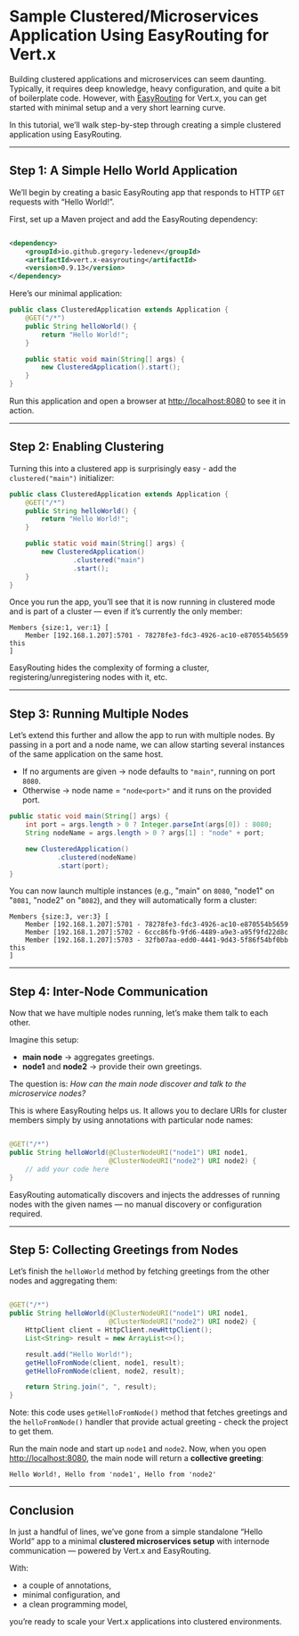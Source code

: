 # Sample Clustered/Microservices Application Using EasyRouting for Vert.x

Building clustered applications and microservices can seem daunting. Typically, it requires deep knowledge, heavy
configuration, and quite a bit of boilerplate code. However, with [EasyRouting](https://github.com/gregory-ledenev/vert.x-easyrouting) for Vert.x, you can get started with minimal setup and a very short learning curve.

In this tutorial, we’ll walk step-by-step through creating a simple clustered application using EasyRouting.

***

## Step 1: A Simple Hello World Application

We’ll begin by creating a basic EasyRouting app that responds to HTTP `GET` requests with “Hello World!”.

First, set up a Maven project and add the EasyRouting dependency:

```xml

<dependency>
    <groupId>io.github.gregory-ledenev</groupId>
    <artifactId>vert.x-easyrouting</artifactId>
    <version>0.9.13</version>
</dependency>
```

Here’s our minimal application:

```java
public class ClusteredApplication extends Application {
    @GET("/*")
    public String helloWorld() {
        return "Hello World!";
    }

    public static void main(String[] args) {
        new ClusteredApplication().start();
    }
}
```

Run this application and open a browser at [http://localhost:8080]() to see it in action.

***

## Step 2: Enabling Clustering

Turning this into a clustered app is surprisingly easy - add the `clustered("main")` initializer:

```java
public class ClusteredApplication extends Application {
    @GET("/*")
    public String helloWorld() {
        return "Hello World!";
    }

    public static void main(String[] args) {
        new ClusteredApplication()
                .clustered("main")
                .start();
    }
}
```

Once you run the app, you’ll see that it is now running in clustered mode and is part of a cluster — even if it’s
currently the only member:

```
Members {size:1, ver:1} [
    Member [192.168.1.207]:5701 - 78278fe3-fdc3-4926-ac10-e870554b5659 this
]
```
EasyRouting hides the complexity of forming a cluster, registering/unregistering nodes with it, etc. 

***

## Step 3: Running Multiple Nodes

Let’s extend this further and allow the app to run with multiple nodes. By passing in a port and a node name, we can
allow starting  several instances of the same application on the same host.

- If no arguments are given → node defaults to `"main"`, running on port `8080`.
- Otherwise → node name = `"node<port>"` and it runs on the provided port.

```java
public static void main(String[] args) {
    int port = args.length > 0 ? Integer.parseInt(args[0]) : 8080;
    String nodeName = args.length > 0 ? args[1] : "node" + port;

    new ClusteredApplication()
            .clustered(nodeName)
            .start(port);
}
```

You can now launch multiple instances (e.g., "main" on `8080`, "node1" on "`8081`, "node2" on "`8082`), and they will automatically form a cluster:

```
Members {size:3, ver:3} [
    Member [192.168.1.207]:5701 - 78278fe3-fdc3-4926-ac10-e870554b5659
    Member [192.168.1.207]:5702 - 6ccc86fb-9fd6-4489-a9e3-a95f9fd22d8c
    Member [192.168.1.207]:5703 - 32fb07aa-edd0-4441-9d43-5f86f54bf0bb this
]
```

***

## Step 4: Inter-Node Communication

Now that we have multiple nodes running, let’s make them talk to each other.

Imagine this setup:

- **main node** → aggregates greetings.
- **node1** and **node2** → provide their own greetings.

The question is: *How can the main node discover and talk to the microservice nodes?*

This is where EasyRouting helps us. It allows you to declare URIs for cluster members simply by using annotations with particular node names:

```java

@GET("/*")
public String helloWorld(@ClusterNodeURI("node1") URI node1,
                         @ClusterNodeURI("node2") URI node2) {
    // add your code here
}
```

EasyRouting automatically discovers and injects the addresses of running nodes with the given names — no manual discovery or
configuration required.

***

## Step 5: Collecting Greetings from Nodes

Let’s finish the `helloWorld` method by fetching greetings from the other nodes and aggregating them:

```java

@GET("/*")
public String helloWorld(@ClusterNodeURI("node1") URI node1,
                         @ClusterNodeURI("node2") URI node2) {
    HttpClient client = HttpClient.newHttpClient();
    List<String> result = new ArrayList<>();

    result.add("Hello World!");
    getHelloFromNode(client, node1, result);
    getHelloFromNode(client, node2, result);

    return String.join(", ", result);
}
```
Note: this code uses `getHelloFromNode()` method that fetches greetings and the  `helloFromNode()` handler that provide actual greeting - check the project to get them.

Run the main node and start up `node1` and `node2`. Now, when you open [http://localhost:8080](), the main node will return a **collective greeting**:

```
Hello World!, Hello from 'node1', Hello from 'node2'
```

***

## Conclusion

In just a handful of lines, we’ve gone from a simple standalone “Hello World” app to a minimal **clustered microservices setup** with internode communication — powered by Vert.x and EasyRouting.

With:

- a couple of annotations,
- minimal configuration, and
- a clean programming model,

you’re ready to scale your Vert.x applications into clustered environments.
